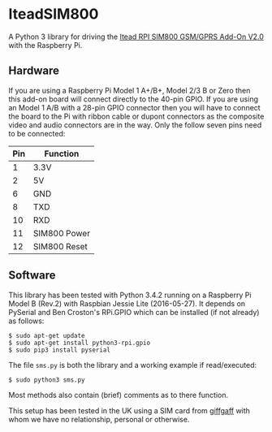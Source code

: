 # IteadSIM800
A Python 3 library for driving the [Itead RPI SIM800 GSM/GPRS Add-On V2.0](https://www.itead.cc/wiki/RPI_SIM800_GSM/GPRS_ADD-ON_V2.0)
with the Raspberry Pi.

## Hardware
If you are using a Raspberry Pi Model 1 A+/B+, Model 2/3 B or Zero then this add-on board will connect directly to the 40-pin GPIO.
If you are using an Model 1 A/B with a 28-pin GPIO connector then you will have to connect the board to the Pi with ribbon cable
or dupont connectors as the composite video and audio connectors are in the way. Only the follow seven pins need to be connected:

| Pin | Function |
| --- | --- |
| 1   | 3.3V |
| 2 | 5V |
| 6 | GND |
| 8 | TXD |
| 10 | RXD |
| 11 | SIM800 Power |
| 12 | SIM800 Reset |

## Software
This library has been tested with Python 3.4.2 running on a Raspberry Pi Model B (Rev.2) with Raspbian Jessie Lite (2016-05-27).
It depends on PySerial and  Ben Croston's RPi.GPIO which can be installed (if not already) as follows:

```
$ sudo apt-get update
$ sudo apt-get install python3-rpi.gpio
$ sudo pip3 install pyserial
```

The file `sms.py` is both the library and a working example if read/executed:

```
$ sudo python3 sms.py
```

Most methods also contain (brief) comments as to there function.

This setup has been tested in the UK using a SIM card from [giffgaff](https://www.giffgaff.com/) with whom we have no relationship,
personal or otherwise.

